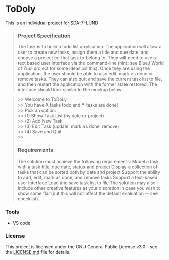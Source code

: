 # ToDoly
This is an individual project for SDA-7-LUND

> ### Project Specification
>The task is to build a todo list application. The application will allow a user to create new tasks, assign them a title and due date, and choose a project for that task to belong to. They will need to use a text based user interface via the command-line (hint: see BlueJ World of Zuul project for some ideas on this). Once they are using the application, the user should be able to also edit, mark as done or remove tasks. They can also quit and save the current task list to file, and then restart the application with the former state restored. The interface should look similar to the mockup below:

>\>> Welcome to ToDoLy    
\>> You have X tasks todo and Y tasks are done!  
\>> Pick an option:     
\>> (1) Show Task List (by date or project)  
\>> (2) Add New Task   
\>> (3) Edit Task (update, mark as done, remove)   
\>> (4) Save and Quit  
\>>    
>### Requirements
>The solution must achieve the following requirements:
Model a task with a task title, due date, status and project
Display a collection of tasks that can be sorted both by date and project
Support the ability to add, edit, mark as done, and remove tasks
Support a text-based user interface
Load and save task list to file
The solution may also include other creative features at your discretion in case you wish to show some flair(but this will not affect the default evaluation -- see checklist).
### Tools
- VS code

### License
This project is licensed under the GNU General Public License v3.0 - see the [LICENSE.md](https://github.com/melvinmajor/TodoList/blob/master/LICENSE.md) file for details.
